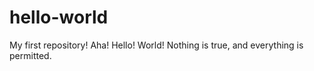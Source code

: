 # hello-world
My first repository! Aha! Hello! World!
Nothing is true, and everything is permitted.
